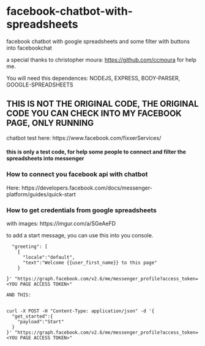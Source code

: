 # facebook-chatbot-with-spreadsheets
facebook chatbot with google spreadsheets and some filter with buttons into facebookchat

a special thanks to christopher moura: https://github.com/ccmoura
for help me.

You will need this dependences: NODEJS, EXPRESS, BODY-PARSER, GOOGLE-SPREADSHEETS

<h2>THIS IS NOT THE ORIGINAL CODE, THE ORIGINAL CODE YOU CAN CHECK INTO MY FACEBOOK PAGE, ONLY RUNNING</h2>
chatbot test here: https://www.facebook.com/fixxerServices/
<h4>this is only a test code, for help some people to connect and filter the spreadsheets into messenger</h4>

<h3>How to connect you facebook api with chatbot</h3>
Here: https://developers.facebook.com/docs/messenger-platform/guides/quick-start

<h3>How to get credentials from google spreadsheets</h3>
with images: https://imgur.com/a/SGeAeFD


to add a start message, you can use this into you console.

```curl -X POST -H "Content-Type: application/json" -d '{
  "greeting": [
    {
      "locale":"default",
      "text":"Welcome {{user_first_name}} to this page" 
    }

}' "https://graph.facebook.com/v2.6/me/messenger_profile?access_token=<YOU PAGE ACCESS TOKEN>"

AND THIS:


curl -X POST -H "Content-Type: application/json" -d '{ 
  "get_started":{
    "payload":"Start"
  }
}' "https://graph.facebook.com/v2.6/me/messenger_profile?access_token=<YOU PAGE ACCESS TOKEN>"
